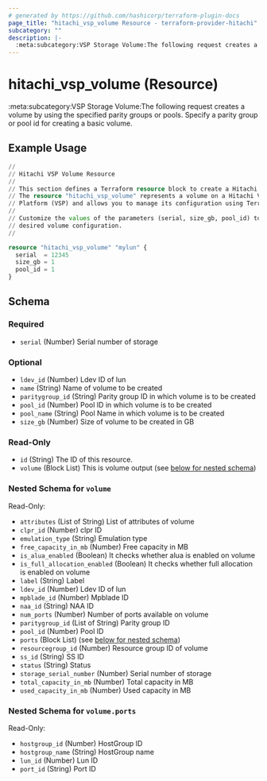```yaml
---
# generated by https://github.com/hashicorp/terraform-plugin-docs
page_title: "hitachi_vsp_volume Resource - terraform-provider-hitachi"
subcategory: ""
description: |-
  :meta:subcategory:VSP Storage Volume:The following request creates a volume by using the specified parity groups or pools. Specify a parity group or pool id for creating a basic volume.
---
```


# hitachi_vsp_volume (Resource)

:meta:subcategory:VSP Storage Volume:The following request creates a volume by using the specified parity groups or pools. Specify a parity group or pool id for creating a basic volume.

## Example Usage

```terraform
//
// Hitachi VSP Volume Resource
//
// This section defines a Terraform resource block to create a Hitachi VSP volume.
// The resource "hitachi_vsp_volume" represents a volume on a Hitachi Virtual Storage
// Platform (VSP) and allows you to manage its configuration using Terraform.
//
// Customize the values of the parameters (serial, size_gb, pool_id) to match your
// desired volume configuration.
//

resource "hitachi_vsp_volume" "mylun" {
  serial  = 12345
  size_gb = 1
  pool_id = 1
}
```

<!-- schema generated by tfplugindocs -->
## Schema

### Required

- `serial` (Number) Serial number of storage

### Optional

- `ldev_id` (Number) Ldev ID of lun
- `name` (String) Name of volume to be created
- `paritygroup_id` (String) Parity group ID in which volume is to be created
- `pool_id` (Number) Pool ID in which volume is to be created
- `pool_name` (String) Pool Name in which volume is to be created
- `size_gb` (Number) Size of volume to be created in GB

### Read-Only

- `id` (String) The ID of this resource.
- `volume` (Block List) This is volume output (see [below for nested schema](#nestedblock--volume))

<a id="nestedblock--volume"></a>
### Nested Schema for `volume`

Read-Only:

- `attributes` (List of String) List of attributes of volume
- `clpr_id` (Number) clpr ID
- `emulation_type` (String) Emulation type
- `free_capacity_in_mb` (Number) Free capacity in MB
- `is_alua_enabled` (Boolean) It checks whether alua is enabled on volume
- `is_full_allocation_enabled` (Boolean) It checks whether full allocation is enabled on volume
- `label` (String) Label
- `ldev_id` (Number) Ldev ID of lun
- `mpblade_id` (Number) Mpblade ID
- `naa_id` (String) NAA ID
- `num_ports` (Number) Number of ports available on volume
- `paritygroup_id` (List of String) Parity group ID
- `pool_id` (Number) Pool ID
- `ports` (Block List) (see [below for nested schema](#nestedblock--volume--ports))
- `resourcegroup_id` (Number) Resource group ID of volume
- `ss_id` (String) SS ID
- `status` (String) Status
- `storage_serial_number` (Number) Serial number of storage
- `total_capacity_in_mb` (Number) Total capacity in MB
- `used_capacity_in_mb` (Number) Used capacity in MB

<a id="nestedblock--volume--ports"></a>
### Nested Schema for `volume.ports`

Read-Only:

- `hostgroup_id` (Number) HostGroup ID
- `hostgroup_name` (String) HostGroup name
- `lun_id` (Number) Lun ID
- `port_id` (String) Port ID


